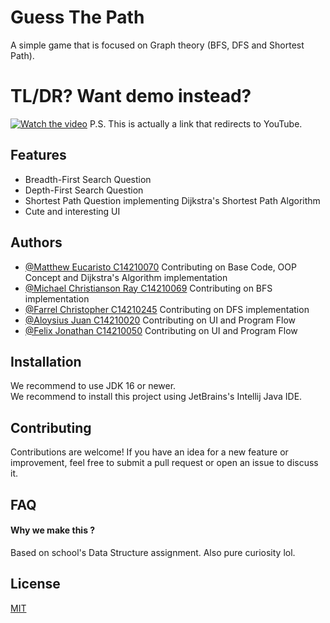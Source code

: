 
# Guess The Path

A simple game that is focused on Graph theory (BFS, DFS and Shortest Path).  

# TL/DR? Want demo instead?

[![Watch the video](https://img.youtube.com/vi/Swh8pPu8eoY/maxresdefault.jpg)](https://youtu.be/Swh8pPu8eoY)
P.S. This is actually a link that redirects to YouTube.


## Features

- Breadth-First Search Question
- Depth-First Search Question
- Shortest Path Question implementing Dijkstra's Shortest Path Algorithm
- Cute and interesting UI


## Authors

- [@Matthew Eucaristo C14210070](https://github.com/Matthew-Eucaristo) Contributing on Base Code, OOP Concept and Dijkstra's Algorithm implementation
- [@Michael Christianson Ray C14210069](https://github.com/MammaMiaaaaa) Contributing on BFS implementation
- [@Farrel Christopher C14210245](https://github.com/MyAccount704) Contributing on DFS implementation
- [@Aloysius Juan C14210020]() Contributing on UI and Program Flow
- [@Felix Jonathan C14210050]() Contributing on UI and Program Flow


## Installation
We recommend to use JDK 16 or newer.  
We recommend to install this project using JetBrains's Intellij Java IDE.

## Contributing

Contributions are welcome! If you have an idea for a new feature or improvement, feel free to submit a pull request or open an issue to discuss it.

## FAQ

#### Why we make this ?

Based on school's Data Structure assignment. Also pure curiosity lol.

## License

[MIT](LICENSE)

